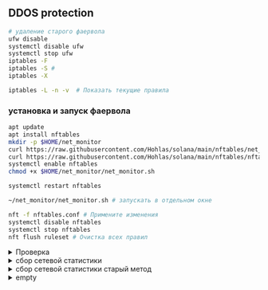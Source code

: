 ## DDOS protection 

```bash
# удаление старого фаервола
ufw disable
systemctl disable ufw
systemctl stop ufw
iptables -F
iptables -S # 
iptables -X
```
```bash
iptables -L -n -v  # Показать текущие правила
```



### установка и запуск фаервола 
```bash
apt update
apt install nftables
mkdir -p $HOME/net_monitor
curl https://raw.githubusercontent.com/Hohlas/solana/main/nftables/net_monitor.sh > $HOME/net_monitor/net_monitor.sh;
curl https://raw.githubusercontent.com/Hohlas/solana/main/nftables/nftables.conf > /etc/nftables.conf
systemctl enable nftables
chmod +x $HOME/net_monitor/net_monitor.sh
```
```bash
systemctl restart nftables
```
```bash
~/net_monitor/net_monitor.sh # запускать в отдельном окне
```
```bash
nft -f nftables.conf # Примените изменения
systemctl disable nftables
systemctl stop nftables
nft flush ruleset # Очистка всех правил
```



<details>
<summary>Проверка</summary>
Мониторинг логов на тестируемом сервере

```bash
tail -f /var/log/kern.log | grep NFT # логи фильтра
tail -f ~/net_monitor/nftables.log  # логи скрипта
```

Имитация атаки с удаленного сервера 

```bash
TEST_IP="195.3.223.66" # IP тестируемого сервера
apt install nmap hping3
```  
```bash
hping3 -S -p 8899 --flood $TEST_IP # SYN-flood
```
```bash
nmap -p- -T4 $TEST_IP # Port scan
```
```bash
hping3 --udp -p 8000 --flood $TEST_IP # UDP flood
```
```bash
hping3 -1 --flood $TEST_IP # ICMP flood
```
```bash
# TCP atack  
for i in {1..30}; do 
    nc -zv $TEST_IP 8899 & 
    sleep 0.1
done 
```
</details>

<details>
<summary>сбор сетевой статистики</summary>

Собирает статистику соединения в файл ~/net_monitor/rates.log 
```bash
mkdir -p $HOME/net_monitor; cd $HOME/net_monitor
curl https://raw.githubusercontent.com/Hohlas/solana/main/nftables/pocket_counter.sh > $HOME/net_monitor/net_stat.sh
curl https://raw.githubusercontent.com/Hohlas/solana/main/nftables/nftables_counter.sh > /etc/nftables.conf
systemctl enable nftables
systemctl restart nftables
chmod +x $HOME/net_monitor/net_stat.sh
./net_stat.sh


```
Находим максимальные значения трафика
```bash
awk '/tcp_in:/ { if ($2 > max_tcp) max_tcp = $2 } 
     /udp_in:/ { if ($2 > max_udp) max_udp = $2 } 
     END { print "Максимальное значение tcp_in:", max_tcp; print "Максимальное значение udp_in:", max_udp }' ~/net_monitor/rates.log

```

</details>

<details>
<summary>сбор сетевой статистики старый метод</summary>

```bash
mkdir -p $HOME/net_monitor; cd $HOME/net_monitor
curl https://raw.githubusercontent.com/Hohlas/solana/main/nftables/net_stat.sh > $HOME/net_monitor/net_stat.sh;
chmod +x $HOME/net_monitor/net_stat.sh
./net_stat.sh 
```
</details>


<details>
<summary>empty</summary>

```bash
 
```
</details>


